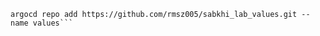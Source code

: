 ```argocd repo add https://github.com/rmsz005/sabkhi_lab_gitops.git --name gitops
argocd repo add https://github.com/rmsz005/sabkhi_lab_values.git --name values```